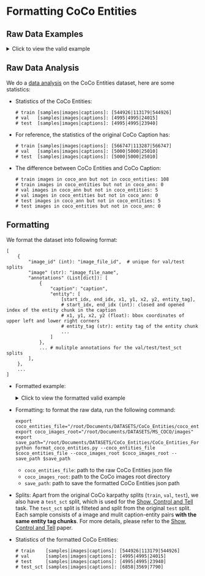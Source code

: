 # Formatting CoCo Entities

## Raw Data Examples

<details>
<summary>Click to view the valid example</summary>

![coco entities](https://github.com/aimagelab/show-control-and-tell/raw/master/images/coco_entities.png)

```
"520208": {
    "a spoon sitting on some food in a bowl": {
        "det_sequences": ["spoon", "spoon", null, null, "food", "food", null, "bowl", "bowl"], 
        "noun_chunks": [
            ["a spoon", "spoon"], 
            ["some food", "food"], 
            ["a bowl", "bowl"]], 
        "detections": {
            "spoon": [[2, [0.0, 234.5964813232422, 477.697021484375, 479.20001220703125]], [14, [259.7029724121094, 215.28146362304688, 555.7696533203125, 395.4397277832031]]], 
            "food": [[0, [236.583984375, 0.0, 639.2000122070312, 375.694580078125]], [5, [68.67597961425781, 0.0, 542.5230102539062, 302.64239501953125]]], 
            "bowl": [[1, [12.056884765625, 32.955543518066406, 594.0037231445312, 464.70672607421875]]]}, 
        "split": "train"
    }, 
    "a bowl of food and a spoon held up that has eaten food": {
        "det_sequences": ["bowl", "bowl", null, "food", null, "spoon", "spoon", null, null, null, null, null, "food"], 
        "noun_chunks": [
            ["a bowl", "bowl"], 
            ["food", "food"], 
            ["a spoon", "spoon"], 
            ["food", "food"]], 
        "detections": {
            "bowl": [[1, [12.056884765625, 32.955543518066406, 594.0037231445312, 464.70672607421875]]], 
            "food": [[0, [236.583984375, 0.0, 639.2000122070312, 375.694580078125]], [5, [68.67597961425781, 0.0, 542.5230102539062, 302.64239501953125]]], 
            "spoon": [[2, [0.0, 234.5964813232422, 477.697021484375, 479.20001220703125]], [14, [259.7029724121094, 215.28146362304688, 555.7696533203125, 395.4397277832031]]]}, 
        "split": "train"
    }, 
    "a white bowl filled with mixed vegetables and a spoon": {
        "det_sequences": ["bowl", "bowl", "bowl", null, null, "potatoes", "potatoes", null, "spoon", "spoon"], 
        "noun_chunks": [["a white bowl", "bowl"], ["mixed vegetables", "potatoes"], ["a spoon", "spoon"]], "detections": {"bowl": [[1, [12.056884765625, 32.955543518066406, 594.0037231445312, 464.70672607421875]]], "potatoes": [[4, [261.80291748046875, 0.0, 639.2000122070312, 230.02053833007812]], [9, [26.407129287719727, 72.50532531738281, 400.67034912109375, 243.777099609375]]], "spoon": [[2, [0.0, 234.5964813232422, 477.697021484375, 479.20001220703125]], [14, [259.7029724121094, 215.28146362304688, 555.7696533203125, 395.4397277832031]]]}, "split": "train"
    }, 
    "there is a spoons resting in a bowl of food": {
        "det_sequences": [null, null, "spoon", "spoon", null, null, "bowl", "bowl", null, "food"], 
        "noun_chunks": [
            ["a spoons", "spoon"], 
            ["a bowl", "bowl"], 
            ["food", "food"]], 
        "detections": {
            "spoon": [[2, [0.0, 234.5964813232422, 477.697021484375, 479.20001220703125]], [14, [259.7029724121094, 215.28146362304688, 555.7696533203125, 395.4397277832031]]], 
            "food": [[0, [236.583984375, 0.0, 639.2000122070312, 375.694580078125]], [5, [68.67597961425781, 0.0, 542.5230102539062, 302.64239501953125]]], 
            "bowl": [[1, [12.056884765625, 32.955543518066406, 594.0037231445312, 464.70672607421875]]]}, 
        "split": "train"
    }, 
    "a close up of a spoon in a bowl of food": {
        "det_sequences": [null, null, null, null, "spoon", "spoon", null, "bowl", "bowl", null, "food"], 
        "noun_chunks": [
            ["a spoon", "spoon"], 
            ["a bowl", "bowl"], 
            ["food", "food"]], 
        "detections": {
            "spoon": [[2, [0.0, 234.5964813232422, 477.697021484375, 479.20001220703125]], [14, [259.7029724121094, 215.28146362304688, 555.7696533203125, 395.4397277832031]]], 
            "food": [[0, [236.583984375, 0.0, 639.2000122070312, 375.694580078125]], [5, [68.67597961425781, 0.0, 542.5230102539062, 302.64239501953125]]], 
            "bowl": [[1, [12.056884765625, 32.955543518066406, 594.0037231445312, 464.70672607421875]]]}, 
        "split": "train"}
    }
```

</details>

## Raw Data Analysis

We do a [data analysis](./notebooks/data_analysis.ipynb) on the CoCo Entities dataset, here are some statistics:

- Statistics of the CoCo Entities:

    ```
    # train [samples|images|captions]: [544926|113179|544926]
    # val   [samples|images|captions]: [4995|4995|24015]
    # test  [samples|images|captions]: [4995|4995|23940]
    ```

- For reference, the statistics of the  original CoCo Caption has:

    ```
    # train [samples|images|captions]: [566747|113287|566747]
    # val   [samples|images|captions]: [5000|5000|25010]
    # test  [samples|images|captions]: [5000|5000|25010]
    ```

- The difference between CoCo Entities and CoCo Caption:

    ```
    # train images in coco_ann but not in coco_entities: 108
    # train images in coco_entities but not in coco_ann: 0
    # val images in coco_ann but not in coco_entities: 5
    # val images in coco_entities but not in coco_ann: 0
    # test images in coco_ann but not in coco_entities: 5
    # test images in coco_entities but not in coco_ann: 0
    ```

## Formatting

We format the dataset into following format:

```
[
    {
        "image_id" (int): "image_file_id",  # unique for val/test splits
        "image" (str): "image_file_name",
        "annotations" (List[dict]): [
            {
                "caption": "caption",
                "entity": [
                    [start_idx, end_idx, x1, y1, x2, y2, entity_tag], 
                    # start_idx, end_idx (int): closed and opened index of the entity chunk in the caption
                    # x1, y1, x2, y2 (float): bbox coordinates of upper left and lower right corners
                    # entity_tag (str): entity tag of the entity chunk
                    ...
                ]
            },
            ... # mulitple annotations for the val/test/test_sct splits
        ],
    },
    ...
]
```

- Formatted example:

    <details>
    <summary>Click to view the formatted valid example</summary>

    ```
    [
        {
            "image": "val2014/COCO_val2014_000000184613.jpg", 
            "image_id": 184613, 
            "annotations": [
                {
                    "caption": "a child holding a flowered umbrella and petting a yak", 
                    "entity": [
                        [16, 35, 97.15347290039062, 19.300228118896484, 252.22230529785156, 156.1619873046875, "umbrella"], 
                        [48, 53, 287.6924133300781, 160.7919158935547, 458.9627990722656, 330.2914733886719, "goat"]
                    ]
                }, 
                {
                    "caption": "a young man holding an umbrella next to a herd of cattle", 
                    "entity": [
                        [0, 11, 1.792211890220642, 46.136470794677734, 84.72174835205078, 195.2536163330078, "man"], 
                        [20, 31, 97.15347290039062, 19.300228118896484, 252.22230529785156, 156.1619873046875, "umbrella"]
                    ]
                }, 
                {
                    "caption": "a young boy barefoot holding an umbrella touching the horn of a cow", 
                    "entity": [
                        [29, 40, 97.15347290039062, 19.300228118896484, 252.22230529785156, 156.1619873046875, "umbrella"], 
                        [50, 58, 304.73046875, 211.79176330566406, 348.4114990234375, 232.3231658935547, "horn"], 
                        [62, 67, 219.88400268554688, 184.03125, 499.52001953125, 335.44000244140625, "cow"]
                    ]
                }, 
                {
                    "caption": "a young boy with an umbrella who is touching the horn of a cow", 
                    "entity": [
                        [0, 11, 161.65379333496094, 68.76399230957031, 271.4734802246094, 303.5986633300781, "boy"], 
                        [17, 28, 97.15347290039062, 19.300228118896484, 252.22230529785156, 156.1619873046875, "umbrella"], 
                        [29, 32, 0.0, 0.0, 270.9290771484375, 234.3825225830078, "people"], 
                        [45, 53, 304.73046875, 211.79176330566406, 348.4114990234375, 232.3231658935547, "horn"], 
                        [57, 62, 219.88400268554688, 184.03125, 499.52001953125, 335.44000244140625, "cow"]
                    ]
                }, 
                {
                    "caption": "a boy holding an umbrella while standing next to livestock", 
                    "entity": [
                        [0, 5, 161.65379333496094, 68.76399230957031, 271.4734802246094, 303.5986633300781, "boy"], 
                        [14, 25, 97.15347290039062, 19.300228118896484, 252.22230529785156, 156.1619873046875, "umbrella"]
                    ]
                }
            ]
        },
        ... 
    ]
    ```

    </details>

- Formatting: to format the raw data, run the following command:

    ```
    export coco_entities_file="/root/Documents/DATASETS/CoCo_Entities/coco_entities_release.json"
    export coco_images_root="/root/Documents/DATASETS/MS_COCO/images"
    export save_path="/root/Documents/DATASETS/CoCo_Entities/CoCo_Entities_Formatted/annotations"
    python format_coco_entities.py --coco_entities_file $coco_entities_file --coco_images_root $coco_images_root --save_path $save_path
    ```
    - `coco_entities_file`: path to the raw CoCo Entities json file
    - `coco_images_root`: path to the CoCo images root directory
    - `save_path`: path to save the formatted CoCo Entities json path

- Splits: Apart from the original CoCo karpathy splits (`train`, `val`, `test`), we also have a `test_sct` split, which is used for the [Show, Control and Tell](https://arxiv.org/abs/1811.10652) task. The `test_sct` split is filteted and split from the original `test` split. Each sample consists of a image and mulit caption-entity pairs **with the same entity tag chunks**. For more details, please refer to the [Show, Control and Tell](https://arxiv.org/abs/1811.10652) paper.

- Statistics of the formatted CoCo Entities:

    ```
    # train    [samples|images|captions]: [544926|113179|544926]
    # val      [samples|images|captions]: [4995|4995|24015]
    # test     [samples|images|captions]: [4995|4995|23940]
    # test_sct [samples|images|captions]: [6858|3569|7790]
    ```
